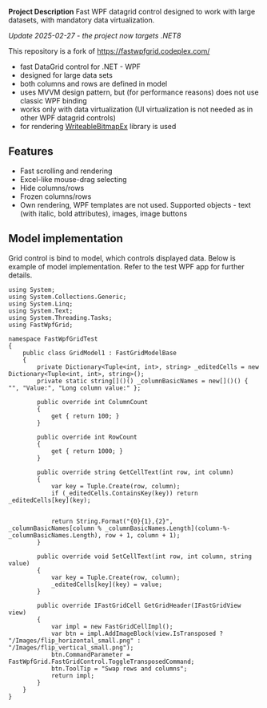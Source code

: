 **Project Description**
Fast WPF datagrid control designed to work with large datasets, with mandatory data virtualization.

_*Update 2025-02-27 - the project now targets .NET8*_

This repository is a fork of https://fastwpfgrid.codeplex.com/

* fast DataGrid control for .NET - WPF
* designed for large data sets
* both columns and rows are defined in model
* uses MVVM design pattern, but (for performance reasons) does not use classic WPF binding
* works only with data virtualization (UI virtualization is not needed as in other WPF datagrid controls)
* for rendering [WriteableBitmapEx](http://writeablebitmapex.codeplex.com/) library is used

## Features
* Fast scrolling and rendering
* Excel-like mouse-drag selecting
* Hide columns/rows
* Frozen columns/rows
* Own rendering, WPF templates are not used. Supported objects - text (with italic, bold attributes), images, image buttons

## Model implementation
Grid control is bind to model, which controls displayed data. Below is example of model implementation. Refer to the test WPF app for further details.

```
using System;
using System.Collections.Generic;
using System.Linq;
using System.Text;
using System.Threading.Tasks;
using FastWpfGrid;

namespace FastWpfGridTest
{
    public class GridModel1 : FastGridModelBase
    {
        private Dictionary<Tuple<int, int>, string> _editedCells = new Dictionary<Tuple<int, int>, string>();
        private static string[]()() _columnBasicNames = new[]()() { "", "Value:", "Long column value:" };

        public override int ColumnCount
        {
            get { return 100; }
        }

        public override int RowCount
        {
            get { return 1000; }
        }

        public override string GetCellText(int row, int column)
        {
            var key = Tuple.Create(row, column);
            if (_editedCells.ContainsKey(key)) return _editedCells[key](key);


            return String.Format("{0}{1},{2}", _columnBasicNames[column % _columnBasicNames.Length](column-%-_columnBasicNames.Length), row + 1, column + 1);
        }

        public override void SetCellText(int row, int column, string value)
        {
            var key = Tuple.Create(row, column);
            _editedCells[key](key) = value;
        }

        public override IFastGridCell GetGridHeader(IFastGridView view)
        {
            var impl = new FastGridCellImpl();
            var btn = impl.AddImageBlock(view.IsTransposed ? "/Images/flip_horizontal_small.png" : "/Images/flip_vertical_small.png");
            btn.CommandParameter = FastWpfGrid.FastGridControl.ToggleTransposedCommand;
            btn.ToolTip = "Swap rows and columns";
            return impl;
        }
    }
}
```
